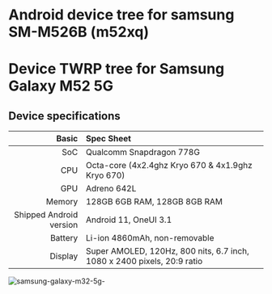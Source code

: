 # Android device tree for samsung SM-M526B (m52xq)

Device TWRP tree for Samsung Galaxy M52 5G
===============================================

## Device specifications

Basic    | Spec Sheet
--------:|:----------------------
SoC      | Qualcomm Snapdragon 778G
CPU      | Octa-core (4x2.4ghz Kryo 670 & 4x1.9ghz Kryo 670)
GPU      | Adreno 642L
Memory   | 128GB 6GB RAM, 128GB 8GB RAM
Shipped Android version | Android 11, OneUI 3.1
Battery  | Li-ion 4860mAh, non-removable
Display  | Super AMOLED, 120Hz, 800 nits, 6.7 inch, 1080 x 2400 pixels, 20:9 ratio

![samsung-galaxy-m32-5g-](https://user-images.githubusercontent.com/96943033/176248913-edbee298-fc91-4405-bd98-cd72034fa535.jpg)
